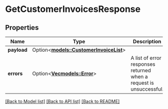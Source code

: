 # GetCustomerInvoicesResponse

## Properties

Name | Type | Description | Notes
------------ | ------------- | ------------- | -------------
**payload** | Option<[**models::CustomerInvoiceList**](CustomerInvoiceList.md)> |  | [optional]
**errors** | Option<[**Vec<models::Error>**](Error.md)> | A list of error responses returned when a request is unsuccessful. | [optional]

[[Back to Model list]](../README.md#documentation-for-models) [[Back to API list]](../README.md#documentation-for-api-endpoints) [[Back to README]](../README.md)


